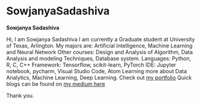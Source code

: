 # SowjanyaSadashiva

**Sowjanya Sadashiva**

Hi, I am Sowjanya Sadashiva
I am currently a Graduate student at University of Texas, Arlington.
My majors are: Artificial Intelligence, Machine Learning and Neural Network
Other courses: Design and Analysis of Algorithm, Data Analysis and modeling Techniques, Database system.
Languages: Python, R, C, C++
Framework: Tensorflow, scikit-learn, PyTorch
IDE: Jupyter notebook, pycharm, Visual Studio Code, Atom
Learning more about Data Analytics, Machine Learning, Deep Learning.
Check out [my portfolio](https://sowjanyasadashiva.com/) 
Quick blogs can be found on [my medium here](https://sadashivusowjanya.medium.com/)

Thank you.
